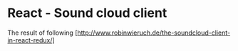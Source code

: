 # React - Sound cloud client

The result of following [http://www.robinwieruch.de/the-soundcloud-client-in-react-redux/]